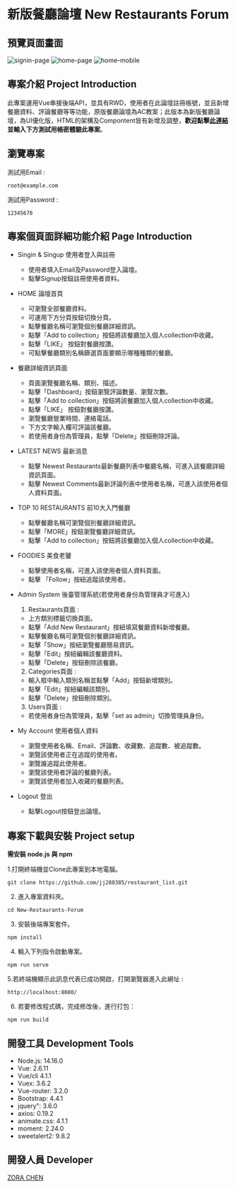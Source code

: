 # 新版餐廳論壇 New Restaurants Forum 
## 預覽頁面畫面
![signin-page](https://github.com/jj280385/New-Restaurants-Forum/blob/main/readme/signin-1440px.png)
![home-page](https://github.com/jj280385/New-Restaurants-Forum/blob/main/readme/2560px.jpg)
![home-mobile](https://github.com/jj280385/New-Restaurants-Forum/blob/main/readme/home-575px.png)

## 專案介紹 Project Introduction
此專案運用Vue串接後端API，並具有RWD，使用者在此論壇註冊帳號，並且新增餐廳資料、評論餐廳等等功能，原版餐廳論壇為AC教案；此版本為新版餐廳論壇，為UI優化版，HTML的架構及Compontent皆有新增及調整，**歡迎點擊[此連結](https://jj280385.github.io/New-Restaurants-Forum/)並輸入下方測試用帳密體驗此專案**。

## 瀏覽專案 
測試用Email :
```
root@example.com
```

測試用Password :
```
12345678
```

## 專案個頁面詳細功能介紹 Page Introduction
* Singin & Singup 使用者登入與註冊
  - 使用者填入Email及Password登入論壇。
  - 點擊Signup按鈕註冊使用者資料。

* HOME 論壇首頁
  - 可瀏覽全部餐廳資料。
  - 可運用下方分頁按鈕切換分頁。
  - 點擊餐廳名稱可瀏覽個別餐廳詳細資訊。
  - 點擊「Add to collection」按鈕將該餐廳加入個人collection中收藏。
  - 點擊「LIKE」 按鈕對餐廳按讚。
  - 可點擊餐廳類別名稱篩選頁面要顯示哪種種類的餐廳。

 * 餐廳詳細資訊頁面
   - 頁面瀏覽餐廳名稱、類別、描述。
   - 點擊「Dashboard」按鈕瀏覽評論數量、瀏覽次數。
   - 點擊「Add to collection」按鈕將該餐廳加入個人collection中收藏。
   - 點擊「LIKE」 按鈕對餐廳按讚。
   - 瀏覽餐廳營業時間、連絡電話。
   - 下方文字輸入欄可評論該餐廳。
   - 若使用者身份為管理員，點擊「Delete」按鈕刪除評論。

 * LATEST NEWS 最新消息
    - 點擊 Newest Restaurants最新餐廳列表中餐廳名稱，可進入該餐廳詳細資訊頁面。
    - 點擊 Newest Comments最新評論列表中使用者名稱，可進入該使用者個人資料頁面。
 
 * TOP 10 RESTAURANTS 前10大入門餐廳
   - 點擊餐廳名稱可瀏覽個別餐廳詳細資訊。
   - 點擊「MORE」按鈕瀏覽餐廳詳細資訊。
   - 點擊「Add to collection」按鈕將該餐廳加入個人collection中收藏。

* FOODIES 美食老饕
   - 點擊使用者名稱，可進入該使用者個人資料頁面。
   - 點擊 「Follow」按紐追蹤該使用者。

* Admin System 後臺管理系統(若使用者身份為管理員才可進入)
  1. Restaurants頁面 :
  - 上方類別標籤切換頁面。
  - 點擊「Add New Restaurant」按紐填寫餐廳資料新增餐廳。
  - 點擊餐廳名稱可瀏覽個別餐廳詳細資訊。
  - 點擊「Show」按紐瀏覽餐廳簡易資訊。
  - 點擊「Edit」按紐編輯該餐廳資料。
  - 點擊「Delete」按鈕刪除該餐廳。
  2. Categories頁面 :
  - 輸入框中輸入類別名稱並點擊「Add」按鈕新增類別。
  - 點擊「Edit」按紐編輯該類別。
  - 點擊「Delete」按鈕刪除類別。
  3. Users頁面 :
  - 若使用者身份為管理員，點擊「set as admin」切換管理員身份。

* My Account 使用者個人資料
  - 瀏覽使用者名稱、Email、評論數、收藏數、追蹤數、被追蹤數。
  - 瀏覽該使用者正在追蹤的使用者。
  - 瀏覽誰追蹤此使用者。
  - 瀏覽該使用者評論的餐廳列表。
  - 瀏覽該使用者加入收藏的餐廳列表。
 
 * Logout 登出
   - 點擊Logout按鈕登出論壇。

## 專案下載與安裝 Project setup
**需安裝 node.js 與 npm**

1.打開終端機並Clone此專案到本地電腦。
```
git clone https://github.com/jj280385/restaurant_list.git
```
2. 進入專案資料夾。
```
cd New-Restaurants-Forum
```
3. 安裝後端專案套件。
```
npm install
```
4. 輸入下列指令啟動專案。
```
npm run serve
```
5.若終端機顯示此訊息代表已成功開啟，打開瀏覽器進入此網址 :
```
http://localhost:8080/
```
6. 若要修改程式碼，完成修改後，進行打包：
```
npm run build
```

## 開發工具 Development Tools
- Node.js: 14.16.0
- Vue: 2.6.11
- Vue/cli 4.1.1
- Vuex: 3.6.2
- Vue-router: 3.2.0
- Bootstrap: 4.4.1
- jquery": 3.6.0
- axios: 0.19.2
- animate.css: 4.1.1
- moment: 2.24.0
- sweetalert2: 9.8.2

## 開發人員 Developer
[ZORA CHEN](https://github.com/jj280385)
